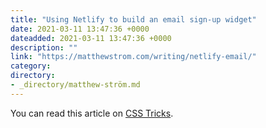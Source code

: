 ```yaml
---
title: "Using Netlify to build an email sign-up widget"
date: 2021-03-11 13:47:36 +0000
dateadded: 2021-03-11 13:47:36 +0000
description: ""
link: "https://matthewstrom.com/writing/netlify-email/"
category:
directory:
- _directory/matthew-ström.md
---
```

<p>You can read this article on <a href="https://css-tricks.com/using-netlify-forms-and-netlify-functions-to-build-an-email-sign-up-widget/" target="_blank" rel="noopener">CSS Tricks</a>.</p>
